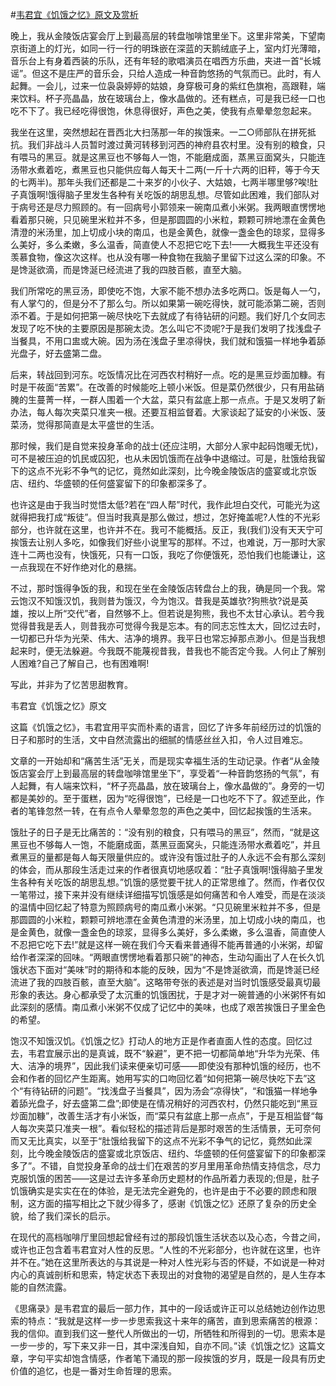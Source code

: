#[韦君宜《饥饿之忆》原文及赏析](https://www.vrrw.net/wx/10854.html)

晚上，我从金陵饭店宴会厅上到最高层的转盘咖啡馆里坐下。这里非常美，下望南京街道上的灯光，如同一行一行的明珠嵌在深蓝的天鹅绒底子上，室内灯光薄暗，音乐台上有身着西装的乐队，还有年轻的歌唱演员在唱西方乐曲，夹进一首“长城谣”。但这不是庄严的音乐会，只给人造成一种音韵悠扬的气氛而已。此时，有人起舞。一会儿，过来一位袅袅婷婷的姑娘，身穿极可身的紫红色旗袍，高跟鞋，端来饮料。杯子亮晶晶，放在玻璃台上，像水晶做的。还有糕点，可是我已经一口也吃不下了。我已经吃得很饱，休息得很好，声色之美，使我有点晕晕忽忽起来。

我坐在这里，突然想起在晋西北大扫荡那一年的挨饿来。一二○师部队在拼死抵抗。我们非战斗人员暂时渡过黄河转移到河西的神府县农村里。没有别的粮食，只有喂马的黑豆。就是这黑豆也不够每人一饱，不能磨成面，蒸黑豆面窝头，只能连汤带水煮着吃，煮黑豆也只能供应每人每天十二两(一斤十六两的旧秤，等于今天的七两半)。那年头我们还都是二十来岁的小伙子、大姑娘，七两半哪里够?唉!肚子真饿啊!饿得脑子里发生各种有关吃饭的胡思乱想。尽管如此困难，我们部队对于病号还是尽力照顾的。有一回病号小郭领来一碗南瓜煮小米粥。我两眼直愣愣地看着那只碗，只见碗里米粒并不多，但是那圆圆的小米粒，颗颗可辨地漂在金黄色清澄的米汤里，加上切成小块的南瓜，也是金黄色，就像一盏金色的琼浆，显得多么美好，多么柔嫩，多么温香，简直使人不忍把它吃下去!——大概我生平还没有羡慕食物，像这次这样。也从没有哪一种食物在我脑子里留下过这么深的印象。不是馋涎欲滴，而是馋涎已经流进了我的四肢百骸，直至大脑。



我们所常吃的黑豆汤，即使吃不饱，大家不能不想办法多吃两口。饭是每人一勺，有人掌勺的，但是分不了那么匀。所以如果第一碗吃得快，就可能添第二碗，否则添不着。于是如何把第一碗尽快吃下去就成了有待钻研的问题。我们好几个女同志发现了吃不快的主要原因是那碗太烫。怎么叫它不烫呢?于是我们发明了找浅盘子当餐具，不用口盅或大碗。因为汤在浅盘子里凉得快，我们就和饿猫一样地争着舔光盘子，好去盛第二盘。

后来，转战回到河东。吃饭情况比在河西农村稍好一点。吃的是黑豆炒面加糠。有时是干莜面“苦累”。在改善的时候能吃上顿小米饭。但是菜仍然很少，只有用盐硝腌的生蔓菁一样，一群人围着一个大盆，菜只有盆底上那一点点。于是又发明了新办法，每人每次夹菜只准夹一根。还要互相监督着。大家谈起了延安的小米饭、菠菜汤，觉得那简直是太平盛世的生活。

那时候，我们是自觉来投身革命的战士(还应注明，大部分人家中起码饱暖无忧)，可不是被压迫的饥民或囚犯，也从未因饥饿而在战争中退缩过。可是，肚饿给我留下的这点不光彩不争气的记忆，竟然如此深刻，比今晚金陵饭店的盛宴或北京饭店、纽约、华盛顿的任何盛宴留下的印象都深多了。

也许这是由于我当时觉悟太低?若在“四人帮”时代，我作此坦白交代，可能光为这就得把我打成“叛徒”。但当时我真是那么做过，想过，怎好掩盖呢?人性的不光彩部分，也许就在这里，也许并不在。我可不能概括。反正，我(我们)没有天天宁可挨饿去让别人多吃，如像我们好些小说里写的那样。不过，也难说，万一那时大家连十二两也没有，快饿死，只有一口饭，我吃了你便饿死，恐怕我们也能谦让，这一点我现在不好作绝对化的悬揣。

不过，那时饿得争饭的我，和现在坐在金陵饭店转盘台上的我，确是同一个我。常云饱汉不知饿汉饥，我则昔为饿汉，今为饱汉。昔我是英雄欤?狗熊欤?说是英雄，按以上所“交代”者，自然够不上。但若说是狗熊，我也不太甘心承认。若今我觉得昔我是丢人，则昔我亦可觉得今我是忘本。有的同志忘性太大，回忆过去时，一切都已升华为光荣、伟大、洁净的境界。我平日也常忘掉那点渺小。但是当我想起来时，便无法躲避。今我既不能蔑视昔我，昔我也不能否定今我。人何止了解别人困难?自己了解自己，也有困难啊!

写此，并非为了忆苦思甜教育。

韦君宜《饥饿之忆》原文

这篇《饥饿之忆》，韦君宜用平实而朴素的语言，回忆了许多年前经历过的饥饿的日子和那时的生活，文中自然流露出的细腻的情感丝丝入扣，令人过目难忘。

文章的一开始却和“痛苦生活”无关，而是现实幸福生活的生动记录。作者“从金陵饭店宴会厅上到最高层的转盘咖啡馆里坐下”，享受着“一种音韵悠扬的气氛”，有人起舞，有人端来饮料，“杯子亮晶晶，放在玻璃台上，像水晶做的”。身旁的一切都是美妙的。至于蛋糕，因为“吃得很饱”，已经是一口也吃不下了。叙述至此，作者的笔锋忽然一转，在有点令人晕晕忽忽的声色之美中，回忆起挨饿的生活来。

饿肚子的日子是无比痛苦的：“没有别的粮食，只有喂马的黑豆”，然而，“就是这黑豆也不够每人一饱，不能磨成面，蒸黑豆面窝头，只能连汤带水煮着吃”，并且煮黑豆的量都是每人每天限量供应的。或许没有饿过肚子的人永远不会有那么深刻的体会，而从那段生活走过来的作者很真切地感叹着：“肚子真饿啊!饿得脑子里发生各种有关吃饭的胡思乱想。”饥饿的感觉要干扰人的正常思维了。然而，作者仅仅一笔带过，接下来并没有继续详细描写饥饿感是如何痛苦和令人难受，而是在淡淡的温情中回忆起了特意为照顾病号的南瓜煮小米粥。“只见碗里米粒并不多，但是那圆圆的小米粒，颗颗可辨地漂在金黄色清澄的米汤里，加上切成小块的南瓜，也是金黄色，就像一盏金色的琼浆，显得多么美好，多么柔嫩，多么温香，简直使人不忍把它吃下去!”就是这样一碗在我们今天看来普通得不能再普通的小米粥，却留给作者深深的回味。“两眼直愣愣地看着那只碗”的神态，生动勾画出了人在长久饥饿状态下面对“美味”时的期待和本能的反映，因为“不是馋涎欲滴，而是馋涎已经流进了我的四肢百骸，直至大脑”。这略带夸张的表述是对当时饥饿感受最真切最形象的表达。身心都承受了太沉重的饥饿困扰，于是才对一碗普通的小米粥怀有如此深刻的感情。南瓜煮小米粥不仅成了记忆中的美味，也成了艰苦挨饿日子里金色的希望。

饱汉不知饿汉饥。《饥饿之忆》打动人的地方正是作者直面人性的态度。回忆过去，韦君宜展示出的是真诚，既不“躲避”，更不把一切都简单地“升华为光荣、伟大、洁净的境界”，因此我们读来便亲切可感——即使没有那种饥饿的经历，也不会和作者的回忆产生距离。她用写实的口吻回忆着“如何把第一碗尽快吃下去”这个“有待钻研的问题”。“找浅盘子当餐具”，因为汤会“凉得快”，“和饿猫一样地争着舔光盘子，好去盛第二盘”;即使是在情况稍好的河西农村，仍然只能吃到“黑豆炒面加糠”，改善生活才有小米饭，而“菜只有盆底上那一点点”，于是互相监督“每人每次夹菜只准夹一根”。看似轻松的描述背后是那时艰苦的生活情景，无可奈何而又无比真实，以至于“肚饿给我留下的这点不光彩不争气的记忆，竟然如此深刻，比今晚金陵饭店的盛宴或北京饭店、纽约、华盛顿的任何盛宴留下的印象都深多了”。不错，自觉投身革命的战士们在艰苦的岁月里用革命热情支持信念，尽力克服饥饿的困苦——这是过去许多革命历史题材的作品所着力表现的;但是，肚子饥饿确实是实实在在的体验，是无法完全避免的，也许是由于不必要的顾虑和限制，这方面的描写相比之下就少得多了，感谢《饥饿之忆》还原了复杂的历史全貌，给了我们深长的启示。

在现代的高档咖啡厅里回想起曾经有过的那段饥饿生活状态以及心态，今昔之间，或许也正包含着韦君宜对人性的反思。“人性的不光彩部分，也许就在这里，也许并不在。”她在这里所表达的与其说是一种对人性光彩与否的怀疑，不如说是一种对内心的真诚剖析和思索，特定状态下表现出的对食物的渴望是自然的，是人生存本能的自然流露。

《思痛录》是韦君宜的最后一部力作，其中的一段话或许正可以总结她边创作边思索的特点：“我就是这样一步一步思索我这十来年的痛苦，直到思索痛苦的根源：我的信仰。直到我们这一整代人所做出的一切，所牺牲和所得到的一切。思索本是一步一步的，写下来又非一日，其中深浅自知，自亦不同。”读《饥饿之忆》这篇文章，字句平实却饱含情感，作者笔下涌现的那一段挨饿的岁月，既是一段具有历史价值的追忆，也是一番对生命哲理的思索。

